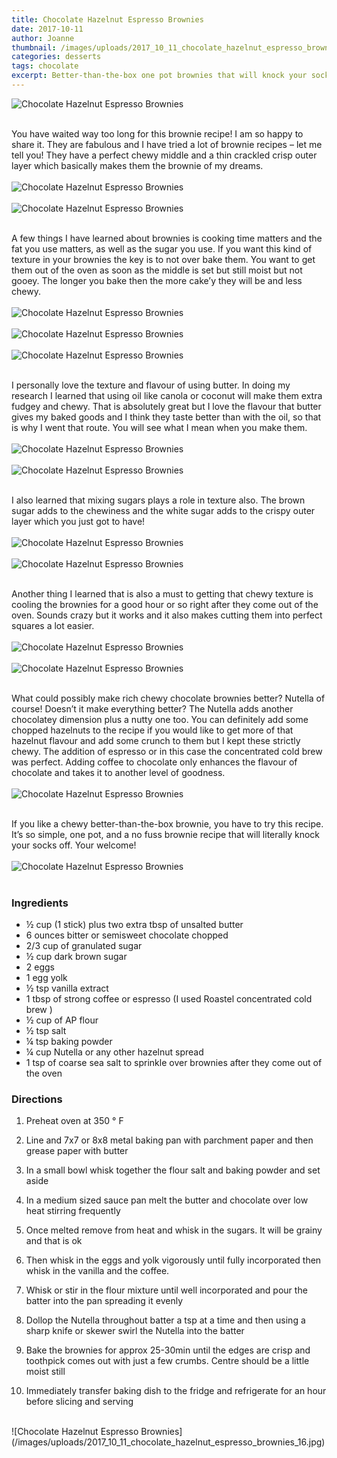 ```yaml
---
title: Chocolate Hazelnut Espresso Brownies
date: 2017-10-11
author: Joanne
thumbnail: /images/uploads/2017_10_11_chocolate_hazelnut_espresso_brownies_1.jpg
categories: desserts
tags: chocolate
excerpt: Better-than-the-box one pot brownies that will knock your socks off!
---
```


![Chocolate Hazelnut Espresso Brownies](/images/uploads/2017_10_11_chocolate_hazelnut_espresso_brownies_2.jpg)
<br>
<br>

You have waited way too long for this brownie recipe! I am so happy to share it. They are fabulous and I have tried a lot of brownie recipes &ndash; let me tell you! They have a perfect chewy middle and a thin crackled crisp outer layer which basically makes them the brownie of my dreams.
<br>
<br>
![Chocolate Hazelnut Espresso Brownies](/images/uploads/2017_10_11_chocolate_hazelnut_espresso_brownies_3.jpg)
<br>
<br>
![Chocolate Hazelnut Espresso Brownies](/images/uploads/2017_10_11_chocolate_hazelnut_espresso_brownies_4.jpg)
<br>
<br>

A few things I have learned about brownies is cooking time matters and the fat you use matters, as well as the sugar you use. If you want this kind of texture in your brownies the key is to not over bake them.  You want to get them out of the oven as soon as the middle is set but still moist but not gooey.  The longer you bake then the more cake’y they will be and less chewy.
<br>
<br>
![Chocolate Hazelnut Espresso Brownies](/images/uploads/2017_10_11_chocolate_hazelnut_espresso_brownies_5.jpg)
<br>
<br>
![Chocolate Hazelnut Espresso Brownies](/images/uploads/2017_10_11_chocolate_hazelnut_espresso_brownies_6.jpg)
<br>
<br>
![Chocolate Hazelnut Espresso Brownies](/images/uploads/2017_10_11_chocolate_hazelnut_espresso_brownies_7.jpg)
<br>
<br>

I personally love the texture and flavour of using butter. In doing my research I learned that using oil like canola or coconut will make them extra fudgey and chewy. That is absolutely great but I love the flavour that butter gives my baked goods and I think they taste better than with the oil, so that is why I went that route.  You will see what I mean when you make them.
<br>
<br>
![Chocolate Hazelnut Espresso Brownies](/images/uploads/2017_10_11_chocolate_hazelnut_espresso_brownies_8.jpg)
<br>
<br>
![Chocolate Hazelnut Espresso Brownies](/images/uploads/2017_10_11_chocolate_hazelnut_espresso_brownies_9.jpg)
<br>
<br>

I also learned that mixing sugars plays a role in texture also.  The brown sugar adds to the chewiness and the white sugar adds to the crispy outer layer which you just got to have!
<br>
<br>
![Chocolate Hazelnut Espresso Brownies](/images/uploads/2017_10_11_chocolate_hazelnut_espresso_brownies_10.jpg)
<br>
<br>
![Chocolate Hazelnut Espresso Brownies](/images/uploads/2017_10_11_chocolate_hazelnut_espresso_brownies_11.jpg)
<br>
<br>

Another thing I learned that is also a must to getting that chewy texture is cooling the brownies for a good hour or so right after they come out of the oven. Sounds crazy but it works and it also makes cutting them into perfect squares a lot easier.
<br>
<br>
![Chocolate Hazelnut Espresso Brownies](/images/uploads/2017_10_11_chocolate_hazelnut_espresso_brownies_12.jpg)
<br>
<br>
![Chocolate Hazelnut Espresso Brownies](/images/uploads/2017_10_11_chocolate_hazelnut_espresso_brownies_13.jpg)
<br>
<br>

What could possibly make rich chewy chocolate brownies better? Nutella of course! Doesn’t it make everything better? The Nutella adds another chocolatey dimension plus a nutty one too.  You can definitely add some chopped hazelnuts to the recipe if you would like to get more of that hazelnut flavour and add some crunch to them but I kept these strictly chewy. The addition of espresso or in this case the concentrated cold brew was perfect. Adding coffee to chocolate only enhances the flavour of chocolate and takes it to another level of goodness.
<br>
<br>
![Chocolate Hazelnut Espresso Brownies](/images/uploads/2017_10_11_chocolate_hazelnut_espresso_brownies_14.jpg)
<br>
<br>

If you like a chewy better-than-the-box brownie, you have to try this recipe. It’s so simple, one pot, and a no fuss brownie recipe that will literally knock your socks off. Your welcome!
<br>
<br>
![Chocolate Hazelnut Espresso Brownies](/images/uploads/2017_10_11_chocolate_hazelnut_espresso_brownies_15.jpg)
<br>
<br>

### Ingredients

* &frac12; cup (1 stick) plus two extra tbsp of unsalted butter
* 6 ounces bitter or semisweet chocolate chopped
* 2/3 cup of granulated sugar
* &frac12; cup dark brown sugar
* 2 eggs
* 1 egg yolk
* &frac12; tsp vanilla extract
* 1 tbsp of strong coffee or espresso (I used Roastel concentrated cold brew )
* &frac12; cup of AP flour
* &frac12; tsp salt
* &frac14; tsp baking powder
* &frac14; cup Nutella or any other hazelnut spread
* 1 tsp of coarse sea salt to sprinkle over brownies after they come out of the oven

### Directions

1. Preheat oven at 350 &deg; F

1. Line and 7x7 or 8x8 metal baking pan with parchment paper and then grease paper with butter

1. In a small bowl whisk together the flour salt and baking powder and set aside

1. In a medium sized sauce pan melt the butter and chocolate over low heat stirring frequently

1. Once melted remove from heat and whisk in the sugars.  It will be grainy and that is ok

1. Then whisk in the eggs and yolk vigorously until fully incorporated then whisk in the vanilla and the coffee.

1. Whisk or stir in the flour mixture until well incorporated and pour the batter into the pan spreading it evenly

1. Dollop the Nutella throughout batter a tsp at a time and then using a sharp knife or skewer swirl the Nutella into the batter

1. Bake the brownies for approx 25-30min until the edges are crisp and toothpick comes out with just a few crumbs. Centre should be a little moist still

1. Immediately transfer baking dish to the fridge and refrigerate for an hour before slicing and serving

<br>
![Chocolate Hazelnut Espresso Brownies](/images/uploads/2017_10_11_chocolate_hazelnut_espresso_brownies_16.jpg)
